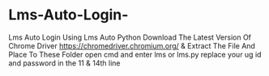 # Lms-Auto-Login-
Lms Auto Login Using Lms Auto Python
Download The Latest Version Of Chrome Driver https://chromedriver.chromium.org/ & Extract The File And Place To These Folder open cmd and enter lms or lms.py
replace your ug id and password in the 11 & 14th line
